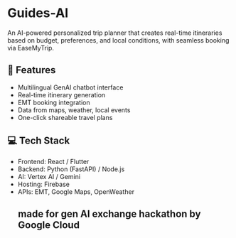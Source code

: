 # Guides-AI
An AI-powered personalized trip planner that creates real-time itineraries based on budget, preferences, and local conditions, with seamless booking via EaseMyTrip.

## 🔧 Features

- Multilingual GenAI chatbot interface
- Real-time itinerary generation
- EMT booking integration
- Data from maps, weather, local events
- One-click shareable travel plans

## 💻 Tech Stack

- Frontend: React / Flutter
- Backend: Python (FastAPI) / Node.js
- AI: Vertex AI / Gemini
- Hosting: Firebase
- APIs: EMT, Google Maps, OpenWeather
   ## made for gen AI exchange hackathon by Google Cloud
